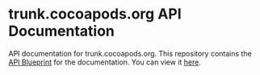 trunk.cocoapods.org API Documentation
=====================================

API documentation for trunk.cocoapods.org. This repository contains the [API
Blueprint](http://apiblueprint.org/) for the documentation. You can view it
[here](http://docs.cocoapodstrunk.apiary.io/).

